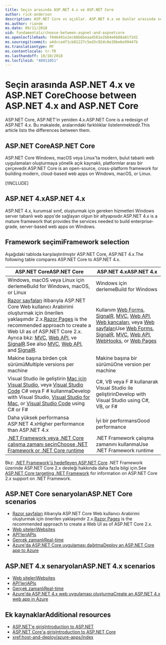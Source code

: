 ```yaml
---
title: Seçin arasında ASP.NET 4.x ve ASP.NET Core
author: rick-anderson
description: ASP.NET Core vs açıklar. ASP.NET 4.x ve bunlar arasında seçim yapma.
ms.author: riande
ms.date: 09/11/2018
uid: fundamentals/choose-between-aspnet-and-aspnetcore
ms.openlocfilehash: f046491e2ec68b6beaad581e2b04e6688a81f2d1
ms.sourcegitcommit: a4dcca4f1cb81227c5ed3c92dc0e28be6e99447b
ms.translationtype: MT
ms.contentlocale: tr-TR
ms.lasthandoff: 10/10/2018
ms.locfileid: "48911051"
---
```

# <a name="choose-between-aspnet-4x-and-aspnet-core"></a><span data-ttu-id="d3d6f-103">Seçin arasında ASP.NET 4.x ve ASP.NET Core</span><span class="sxs-lookup"><span data-stu-id="d3d6f-103">Choose between ASP.NET 4.x and ASP.NET Core</span></span>

<span data-ttu-id="d3d6f-104">ASP.NET Core, ASP.NET'in yeniden 4.x.</span><span class="sxs-lookup"><span data-stu-id="d3d6f-104">ASP.NET Core is a redesign of ASP.NET 4.x.</span></span> <span data-ttu-id="d3d6f-105">Bu makalede, aralarındaki farklılıklar listelenmektedir.</span><span class="sxs-lookup"><span data-stu-id="d3d6f-105">This article lists the differences between them.</span></span>

## <a name="aspnet-core"></a><span data-ttu-id="d3d6f-106">ASP.NET Core</span><span class="sxs-lookup"><span data-stu-id="d3d6f-106">ASP.NET Core</span></span>

<span data-ttu-id="d3d6f-107">ASP.NET Core Windows, macOS veya Linux'ta modern, bulut tabanlı web uygulamaları oluşturmaya yönelik açık kaynaklı, platformlar arası bir çerçevedir.</span><span class="sxs-lookup"><span data-stu-id="d3d6f-107">ASP.NET Core is an open-source, cross-platform framework for building modern, cloud-based web apps on Windows, macOS, or Linux.</span></span>

[!INCLUDE[](~/includes/benefits.md)]

## <a name="aspnet-4x"></a><span data-ttu-id="d3d6f-108">ASP.NET 4.x</span><span class="sxs-lookup"><span data-stu-id="d3d6f-108">ASP.NET 4.x</span></span>

<span data-ttu-id="d3d6f-109">ASP.NET 4.x, kurumsal sınıf, oluşturmak için gereken hizmetleri Windows server tabanlı web apps'de sağlayan olgun bir altyapısıdır.</span><span class="sxs-lookup"><span data-stu-id="d3d6f-109">ASP.NET 4.x is a mature framework that provides the services needed to build enterprise-grade, server-based web apps on Windows.</span></span>

## <a name="framework-selection"></a><span data-ttu-id="d3d6f-110">Framework seçimi</span><span class="sxs-lookup"><span data-stu-id="d3d6f-110">Framework selection</span></span>

<span data-ttu-id="d3d6f-111">Aşağıdaki tabloda karşılaştırılmıştır ASP.NET Core, ASP.NET 4.x.</span><span class="sxs-lookup"><span data-stu-id="d3d6f-111">The following table compares ASP.NET Core to ASP.NET 4.x.</span></span>

| <span data-ttu-id="d3d6f-112">ASP.NET Core</span><span class="sxs-lookup"><span data-stu-id="d3d6f-112">ASP.NET Core</span></span> | <span data-ttu-id="d3d6f-113">ASP.NET 4.x</span><span class="sxs-lookup"><span data-stu-id="d3d6f-113">ASP.NET 4.x</span></span> |
|---|---|
|<span data-ttu-id="d3d6f-114">Windows, macOS veya Linux için derleme</span><span class="sxs-lookup"><span data-stu-id="d3d6f-114">Build for Windows, macOS, or Linux</span></span>|<span data-ttu-id="d3d6f-115">Windows için derleme</span><span class="sxs-lookup"><span data-stu-id="d3d6f-115">Build for Windows</span></span>|
|<span data-ttu-id="d3d6f-116">[Razor sayfaları](xref:razor-pages/index) itibarıyla ASP.NET Core Web kullanıcı Arabirimi oluşturmak için önerilen yaklaşımdır 2.x.</span><span class="sxs-lookup"><span data-stu-id="d3d6f-116">[Razor Pages](xref:razor-pages/index) is the recommended approach to create a Web UI as of ASP.NET Core 2.x.</span></span> <span data-ttu-id="d3d6f-117">Ayrıca bkz: [MVC](xref:mvc/overview), [Web API](xref:tutorials/first-web-api), ve [SignalR](xref:signalr/introduction).</span><span class="sxs-lookup"><span data-stu-id="d3d6f-117">See also [MVC](xref:mvc/overview), [Web API](xref:tutorials/first-web-api), and [SignalR](xref:signalr/introduction).</span></span>|<span data-ttu-id="d3d6f-118">Kullanım [Web Forms](/aspnet/web-forms), [SignalR](/aspnet/signalr), [MVC](/aspnet/mvc), [Web API](/aspnet/web-api/), [Web kancaları](/aspnet/webhooks/), veya [Web sayfaları](/aspnet/web-pages)</span><span class="sxs-lookup"><span data-stu-id="d3d6f-118">Use [Web Forms](/aspnet/web-forms), [SignalR](/aspnet/signalr), [MVC](/aspnet/mvc), [Web API](/aspnet/web-api/), [WebHooks](/aspnet/webhooks/), or [Web Pages](/aspnet/web-pages)</span></span>|
|<span data-ttu-id="d3d6f-119">Makine başına birden çok sürümü</span><span class="sxs-lookup"><span data-stu-id="d3d6f-119">Multiple versions per machine</span></span>|<span data-ttu-id="d3d6f-120">Makine başına bir sürümü</span><span class="sxs-lookup"><span data-stu-id="d3d6f-120">One version per machine</span></span>|
|<span data-ttu-id="d3d6f-121">Visual Studio ile geliştirin [Mac için Visual Studio](https://www.visualstudio.com/vs/visual-studio-mac/), veya [Visual Studio Code](https://code.visualstudio.com/) C# veya F # kullanma</span><span class="sxs-lookup"><span data-stu-id="d3d6f-121">Develop with Visual Studio, [Visual Studio for Mac](https://www.visualstudio.com/vs/visual-studio-mac/), or [Visual Studio Code](https://code.visualstudio.com/) using C# or F#</span></span>|<span data-ttu-id="d3d6f-122">C#, VB veya F # kullanarak Visual Studio ile geliştirin</span><span class="sxs-lookup"><span data-stu-id="d3d6f-122">Develop with Visual Studio using C#, VB, or F#</span></span>|
|<span data-ttu-id="d3d6f-123">Daha yüksek performansa ASP.NET 4.x</span><span class="sxs-lookup"><span data-stu-id="d3d6f-123">Higher performance than ASP.NET 4.x</span></span>|<span data-ttu-id="d3d6f-124">İyi bir performans</span><span class="sxs-lookup"><span data-stu-id="d3d6f-124">Good performance</span></span>|
|[<span data-ttu-id="d3d6f-125">.NET Framework veya .NET Core çalışma zamanı seçin</span><span class="sxs-lookup"><span data-stu-id="d3d6f-125">Choose .NET Framework or .NET Core runtime</span></span>](/dotnet/articles/standard/choosing-core-framework-server)|<span data-ttu-id="d3d6f-126">.NET Framework çalışma zamanını kullanma</span><span class="sxs-lookup"><span data-stu-id="d3d6f-126">Use .NET Framework runtime</span></span>|

<span data-ttu-id="d3d6f-127">Bkz: [.NET Framework'ü hedefleyen ASP.NET Core](xref:index#target-framework) .NET Framework üzerinde ASP.NET Core 2.x desteği hakkında daha fazla bilgi için.</span><span class="sxs-lookup"><span data-stu-id="d3d6f-127">See [ASP.NET Core targeting .NET Framework](xref:index#target-framework) for information on ASP.NET Core 2.x support on .NET Framework.</span></span>

## <a name="aspnet-core-scenarios"></a><span data-ttu-id="d3d6f-128">ASP.NET Core senaryoları</span><span class="sxs-lookup"><span data-stu-id="d3d6f-128">ASP.NET Core scenarios</span></span>

* <span data-ttu-id="d3d6f-129">[Razor sayfaları](xref:razor-pages/index) itibarıyla ASP.NET Core Web kullanıcı Arabirimi oluşturmak için önerilen yaklaşımdır 2.x.</span><span class="sxs-lookup"><span data-stu-id="d3d6f-129">[Razor Pages](xref:razor-pages/index) is the recommended approach to create a Web UI as of ASP.NET Core 2.x.</span></span>
* [<span data-ttu-id="d3d6f-130">Web siteleri</span><span class="sxs-lookup"><span data-stu-id="d3d6f-130">Websites</span></span>](xref:tutorials/first-mvc-app/index)
* [<span data-ttu-id="d3d6f-131">API'leri</span><span class="sxs-lookup"><span data-stu-id="d3d6f-131">APIs</span></span>](xref:tutorials/first-web-api)
* [<span data-ttu-id="d3d6f-132">Gerçek zamanlı</span><span class="sxs-lookup"><span data-stu-id="d3d6f-132">Real-time</span></span>](xref:signalr/index)
* [<span data-ttu-id="d3d6f-133">Azure'da ASP.NET Core uygulaması dağıtma</span><span class="sxs-lookup"><span data-stu-id="d3d6f-133">Deploy an ASP.NET Core app to Azure</span></span>](/azure/app-service/app-service-web-get-started-dotnet)

## <a name="aspnet-4x-scenarios"></a><span data-ttu-id="d3d6f-134">ASP.NET 4.x senaryoları</span><span class="sxs-lookup"><span data-stu-id="d3d6f-134">ASP.NET 4.x scenarios</span></span>

* [<span data-ttu-id="d3d6f-135">Web siteleri</span><span class="sxs-lookup"><span data-stu-id="d3d6f-135">Websites</span></span>](/aspnet/mvc)
* [<span data-ttu-id="d3d6f-136">API'leri</span><span class="sxs-lookup"><span data-stu-id="d3d6f-136">APIs</span></span>](/aspnet/web-api)
* [<span data-ttu-id="d3d6f-137">Gerçek zamanlı</span><span class="sxs-lookup"><span data-stu-id="d3d6f-137">Real-time</span></span>](/aspnet/signalr)
* [<span data-ttu-id="d3d6f-138">Azure'da ASP.NET 4.x web uygulaması oluşturma</span><span class="sxs-lookup"><span data-stu-id="d3d6f-138">Create an ASP.NET 4.x web app in Azure</span></span>](/azure/app-service/app-service-web-get-started-dotnet-framework)

## <a name="additional-resources"></a><span data-ttu-id="d3d6f-139">Ek kaynaklar</span><span class="sxs-lookup"><span data-stu-id="d3d6f-139">Additional resources</span></span>

* [<span data-ttu-id="d3d6f-140">ASP.NET'e giriş</span><span class="sxs-lookup"><span data-stu-id="d3d6f-140">Introduction to ASP.NET</span></span>](/aspnet/overview)
* [<span data-ttu-id="d3d6f-141">ASP.NET Core'a giriş</span><span class="sxs-lookup"><span data-stu-id="d3d6f-141">Introduction to ASP.NET Core</span></span>](xref:index)
* <xref:host-and-deploy/azure-apps/index>

